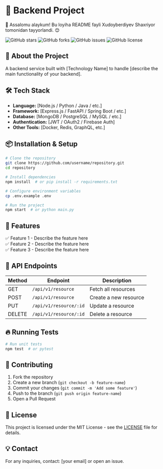 # 🌟 Backend Project

👋 Assalomu alaykum! Bu loyiha README fayli Xudoyberdiyev Shaxriyor tomonidan tayyorlandi. 😊

![GitHub stars](https://img.shields.io/github/stars/username/repository?style=social)
![GitHub forks](https://img.shields.io/github/forks/username/repository?style=social)
![GitHub issues](https://img.shields.io/github/issues/username/repository)
![GitHub license](https://img.shields.io/github/license/username/repository)

## 🚀 About the Project
A backend service built with [Technology Name] to handle [describe the main functionality of your backend].

## 🛠 Tech Stack
- **Language:** [Node.js / Python / Java / etc.]
- **Framework:** [Express.js / FastAPI / Spring Boot / etc.]
- **Database:** [MongoDB / PostgreSQL / MySQL / etc.]
- **Authentication:** [JWT / OAuth2 / Firebase Auth]
- **Other Tools:** [Docker, Redis, GraphQL, etc.]

## 📦 Installation & Setup
```bash
# Clone the repository
git clone https://github.com/username/repository.git
cd repository

# Install dependencies
npm install  # or pip install -r requirements.txt

# Configure environment variables
cp .env.example .env

# Run the project
npm start  # or python main.py
```

## 🎯 Features
✅ Feature 1 - Describe the feature here  
✅ Feature 2 - Describe the feature here  
✅ Feature 3 - Describe the feature here  

## 📌 API Endpoints
| Method | Endpoint | Description |
|--------|----------|-------------|
| GET | `/api/v1/resource` | Fetch all resources |
| POST | `/api/v1/resource` | Create a new resource |
| PUT | `/api/v1/resource/:id` | Update a resource |
| DELETE | `/api/v1/resource/:id` | Delete a resource |

## 🔥 Running Tests
```bash
# Run unit tests
npm test  # or pytest
```

## 🤝 Contributing
1. Fork the repository
2. Create a new branch (`git checkout -b feature-name`)
3. Commit your changes (`git commit -m 'Add some feature'`)
4. Push to the branch (`git push origin feature-name`)
5. Open a Pull Request

## 📄 License
This project is licensed under the MIT License - see the [LICENSE](LICENSE) file for details.

## 💡 Contact
For any inquiries, contact: [your email] or open an issue.
